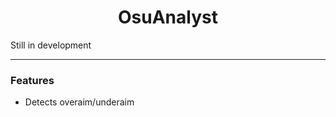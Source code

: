 <h1 align="center">OsuAnalyst</h1>
</p
---

Still in development

---
### **Features**
- Detects overaim/underaim
